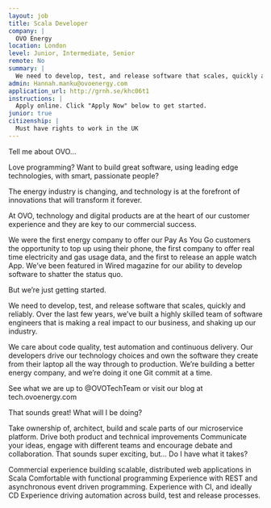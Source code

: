 ```yaml
---
layout: job
title: Scala Developer
company: |
  OVO Energy
location: London
level: Junior, Intermediate, Senior
remote: No
summary: |
  We need to develop, test, and release software that scales, quickly and reliably. Over the last few years, we’ve built a highly skilled team of software engineers that is making a real impact to our business, and shaking up our industry. 
admin: Hannah.manku@ovoenergy.com
application_url: http://grnh.se/khc06t1
instructions: |
  Apply online. Click "Apply Now" below to get started.
junior: true
citizenship: |
  Must have rights to work in the UK
---
```


<!-- break -->

Tell me about OVO…

Love programming? Want to build great software, using leading edge technologies, with smart, passionate people?

The energy industry is changing, and technology is at the forefront of innovations that will transform it forever.

At OVO, technology and digital products are at the heart of our customer experience and they are key to our commercial success.

We were the first energy company to offer our Pay As You Go customers the opportunity to top up using their phone, the first company to offer real time electricity and gas usage data, and the first to release an apple watch App. We’ve been featured in Wired magazine for our ability to develop software to shatter the status quo.

But we’re just getting started.

We need to develop, test, and release software that scales, quickly and reliably. Over the last few years, we’ve built a highly skilled team of software engineers that is making a real impact to our business, and shaking up our industry.

We care about code quality, test automation and continuous delivery. Our developers drive our technology choices and own the software they create from their laptop all the way through to production. We’re building a better energy company, and we’re doing it one Git commit at a time.

See what we are up to @OVOTechTeam or visit our blog at tech.ovoenergy.com

That sounds great! What will I be doing?

Take ownership of, architect, build and scale parts of our microservice platform.
Drive both product and technical improvements
Communicate your ideas, engage with different teams and encourage debate and collaboration.
That sounds super exciting, but… Do I have what it takes?

Commercial experience building scalable, distributed web applications in Scala
Comfortable with functional programming
Experience with REST and asynchronous event driven programming.
Experience with CI, and ideally CD
Experience driving automation across build, test and release processes.